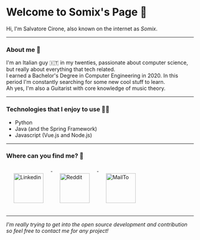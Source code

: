 Welcome to Somix's Page 🐳
======
Hi, I'm Salvatore Cirone, also known on the internet as *Somix*. 

---
### About me 👤
I'm an Italian guy 🇮🇹 in my twenties, passionate about computer science, but really about everything that tech related.  
I earned a Bachelor's Degree in Computer Engineering in 2020. In this period I'm constantly searching for some new cool stuff to learn.  
Ah yes, I'm also a Guitarist with core knowledge of music theory.

---
### Technologies that I enjoy to use 👨‍💻
- Python
- Java (and the Spring Framework)
- Javascript (Vue.js and Node.js)

---
### Where can you find me? 🚀

<p align="left">
  <a href="https://www.linkedin.com/in/salvatore-cirone-it/" target="_blank">
    <img src="https://github.com/akaSomix/akaSomix/blob/main/assets/LinkedIn.png" alt="Linkedin" height="80" style="vertical-align:top; margin:20px">
  </a>
  <a href="https://www.reddit.com/user/akaSomix" target="_blank">
    <img src="https://github.com/akaSomix/akaSomix/blob/main/assets/Reddit.png" alt="Reddit" height="80" style="vertical-align:top; margin:20px">
  </a>
  <a href="mailto:somix.land@null.net">
    <img src="https://github.com/akaSomix/akaSomix/blob/main/assets/Mail.png" alt="MailTo" height="80" style="vertical-align:top; margin:20px">
  </a>
</p>

---  
*I'm really trying to get into the open source development and contribution so feel free to contact me for any project!*
